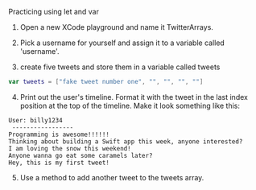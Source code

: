 Practicing using let and var

1. Open a new XCode playground and name it TwitterArrays.

2. Pick a username for yourself and assign it to a variable called 'username'.

3. create five tweets and store them in a variable called tweets
```Swift
var tweets = ["fake tweet number one", "", "", "", ""]
```
4. Print out the user's timeline. Format it with the tweet in the last index position at the top of the timeline. Make it look something like this:
```
User: billy1234
 -----------------
Programming is awesome!!!!!!
Thinking about building a Swift app this week, anyone interested?
I am loving the snow this weekend!
Anyone wanna go eat some caramels later?
Hey, this is my first tweet!
```
5. Use a method to add another tweet to the tweets array.

